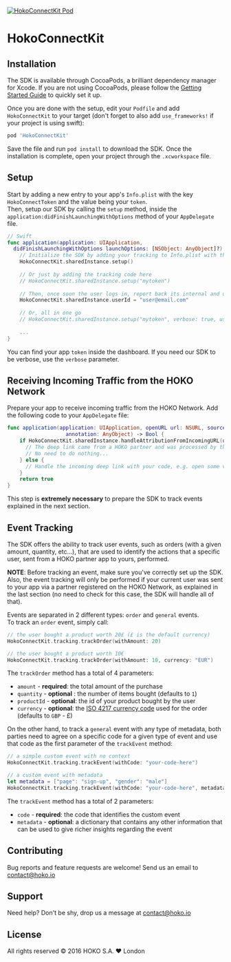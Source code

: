 [![HokoConnectKit Pod](https://img.shields.io/cocoapods/v/HokoConnectKit.svg?style=flat)](https://cocoapods.org/pods/HokoConnectKit)

# HokoConnectKit

## Installation

The SDK is available through CocoaPods, a brilliant dependency manager for Xcode.
If you are not using CocoaPods, please follow the
[Getting Started Guide](http://guides.cocoapods.org/using/getting-started.html) to quickly set it up.

Once you are done with the setup, edit your `Podfile` and add `HokoConnectKit` to your target
(don't forget to also add `use_frameworks!` if your project is using swift):

```bash
pod 'HokoConnectKit'
```

Save the file and run `pod install` to download the SDK. Once the installation is complete,
open your project through the `.xcworkspace` file.

## Setup

Start by adding a new entry to your app's `Info.plist` with the key `HokoConnectToken` and the value being your `token`.  
Then, setup our SDK by calling the `setup` method, inside the
`application:didFinishLaunchingWithOptions` method of your `AppDelegate` file.

```swift
// Swift
func application(application: UIApplication,
  didFinishLaunchingWithOptions launchOptions: [NSObject: AnyObject]?) -> Bool {
    // Initialize the SDK by adding your tracking to Info.plist with the key "HokoConnectToken"
    HokoConnectKit.sharedInstance.setup()
    
    // Or just by adding the tracking code here
    // HokoConnectKit.sharedInstance.setup("mytoken")
    
    // Then, once soon the user logs in, report back its internal and unique Id, e.g. e-mail or numberical Id
    HokoConnectKit.sharedInstance.userId = "user@email.com"
    
    // Or, all in one go
    // HokoConnectKit.sharedInstance.setup("mytoken", verbose: true, userId: "user@email.com")
    
    ...
}
```

You can find your app `token` inside the dashboard. If you need our SDK to be verbose, use the `verbose` parameter.

## Receiving Incoming Traffic from the HOKO Network

Prepare your app to receive incoming traffic from the HOKO Network. Add the following code to your `AppDelegate` file:

```swift
func application(application: UIApplication, openURL url: NSURL, sourceApplication: String?,
                   annotation: AnyObject) -> Bool {
    if HokoConnectKit.sharedInstance.handleAttributionFromIncomingURL(url) {
      // The deep link came from a HOKO partner and was processed by the SDK
      // No need to do nothing...
    } else {
      // Handle the incoming deep link with your code, e.g. open some view
    }
    return true
}
```

This step is **extremely necessary** to prepare the SDK to track events explained in the next section.

## Event Tracking

The SDK offers the ability to track user events, such as orders (with a given amount, quantity, etc...), that are used to
identify the actions that a specific user, sent from a HOKO partner app to yours, performed.  

**NOTE**: Before tracking an event, make sure you've correctly set up the SDK. Also, the event tracking will only be performed if your current user was sent to your app via a partner registered on the HOKO Network, as explained in the last section (no need to check for this case, the SDK will handle all of that).

Events are separated in 2 different types: `order` and `general` events.  
To track an `order` event, simply call:

```swift
// the user bought a product worth 20£ (£ is the default currency)
HokoConnectKit.tracking.trackOrder(withAmount: 20)

// the user bought a product worth 10€
HokoConnectKit.tracking.trackOrder(withAmount: 10, currency: "EUR")
```

The `trackOrder` method has a total of 4 parameters:
- `amount` - **required**: the total amount of the purchase
- `quantity` - **optional** : the number of items bought (defaults to `1`)
- `productId` - **optional**: the id of your product bought by the user
- `currency` - **optional**: the [ISO 4217 currency code](http://www.xe.com/iso4217.php) used for the order (defaults to `GBP` - £)

On the other hand, to track a `general` event with any type of metadata, both parties need to agree on a specific code for a given type of event and use that code as the first parameter of the `trackEvent` method:

```swift
// a simple custom event with no context
HokoConnectKit.tracking.trackEvent(withCode: "your-code-here")

// a custom event with metadata
let metadata = ["page": "sign-up", "gender": "male"]
HokoConnectKit.tracking.trackEvent(withCode: "your-code-here", metadata: metadata)
```

The `trackEvent` method has a total of 2 parameters:
- `code` - **required**: the code that identifies the custom event
- `metadata` - **optional**: a dictionary that contains any other information that can be used to give richer insights regarding the event

## Contributing

Bug reports and feature requests are welcome! Send us an email to [contact@hoko.io](mailto:contact@hoko.io)

## Support

Need help? Don't be shy, drop us a message at [contact@hoko.io](mailto:contact@hoko.io)

## License

All rights reserved © 2016 HOKO S.A. :heart: London
